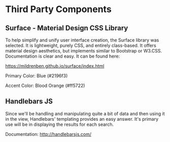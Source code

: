 
# Third Party Components

## Surface - Material Design CSS Library

To help simplify and unify user interface creation, the Surface library was selected. It is lightweight, purely CSS, and entirely class-based. It offers material design aesthetics, but implements similar to Bootstrap or W3.CSS. Documentation is clear and easy. It can be found here:

https://mildrenben.github.io/surface/index.html

Primary Color: Blue (#2196f3)

Accent Color: Blood Orange (#ff5722)

## Handlebars JS

Since we'll be handling and manipulating quite a bit of data and then using it in the view, Handlebars' templating provides an easy answer. It's primary use will be in displaying the results for each search.

Documentation: http://handlebarsjs.com/
